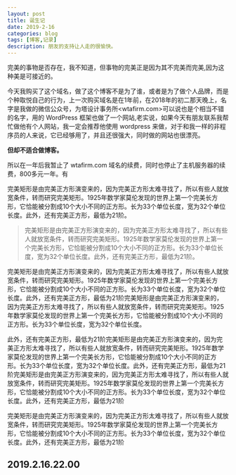 ```yaml
---
layout: post
title: 诞生记
date: 2019-2-16
categories: blog
tags: [博客,记录]
description: 朋友的支持让人走的很愉快。
---
```



完美的事物是否存在，我不知道，但事物的完美正是因为其不完美而完美,因为这种美是可接近的。

今天我购买了这个域名，做了这个博客不是为了谁，或者是为了做个人品牌，而是个种取悦自己的行为，上一次购买域名是在1年前，在2018年的初二那天晚上，名字是我做的微信公众号，为塔设计事务所<wtafirm.com>可以说也是个相当不错的名字，用的 WordPress 框架也做了一个网站,老实说，如果今天有朋友联系我帮忙做他有个人网站，我一定会推荐他使用 wordpress 来做，对于和我一样的非程序员的人来说，它已经够用了，并且还很强大，同时做的网站也很漂亮。

**但却不适合做博客。**

所以在一年后我暂止了 wtafirm.com 域名的续费，同时也停止了主机服务器的续费，800多元一年。有 

完美矩形是由完美正方形演变来的，因为完美正方形太难寻找了，所以有些人就放宽条件，转而研究完美矩形。1925年数学家莫伦发现的世界上第一个完美长方形，它恰能被分割成10个大小不同的正方形。长为33个单位长度，宽为32个单位长度。此外，还有完美正方形，最低为21阶。

>完美矩形是由完美正方形演变来的，因为完美正方形太难寻找了，所以有些人就放宽条件，转而研究完美矩形。1925年数学家莫伦发现的世界上第一个完美长方形，它恰能被分割成10个大小不同的正方形。长为33个单位长度，宽为32个单位长度。此外，还有完美正方形，最低为21阶。

完美矩形是由完美正方形演变来的，因为完美正方形太难寻找了，所以有些人就放宽条件，转而研究完美矩形。1925年数学家莫伦发现的世界上第一个完美长方形，它恰能被分割成10个大小不同的正方形。长为33个单位长度，宽为32个单位长度。此外，还有完美正方形，最低为21阶完美矩形是由完美正方形演变来的，因为完美正方形太难寻找了，所以有些人就放宽条件，转而研究完美矩形。1925年数学家莫伦发现的世界上第一个完美长方形，它恰能被分割成10个大小不同的正方形。长为33个单位长度，宽为32个单位长度。

此外，还有完美正方形，最低为21阶完美矩形是由完美正方形演变来的，因为完美正方形太难寻找了，所以有些人就放宽条件，转而研究完美矩形。1925年数学家莫伦发现的世界上第一个完美长方形，它恰能被分割成10个大小不同的正方形。长为33个单位长度，宽为32个单位长度。此外，还有完美正方形，最低为21阶完美矩形是由完美正方形演变来的，因为完美正方形太难寻找了，所以有些人就放宽条件，转而研究完美矩形。1925年数学家莫伦发现的世界上第一个完美长方形，它恰能被分割成10个大小不同的正方形。长为33个单位长度，宽为32个单位长度。此外，还有完美正方形，最低为21阶

完美矩形是由完美正方形演变来的，因为完美正方形太难寻找了，所以有些人就放宽条件，转而研究完美矩形。1925年数学家莫伦发现的世界上第一个完美长方形，它恰能被分割成10个大小不同的正方形。长为33个单位长度，宽为32个单位长度。此外，还有完美正方形，最低为21阶

## 2019.2.16.22.00
